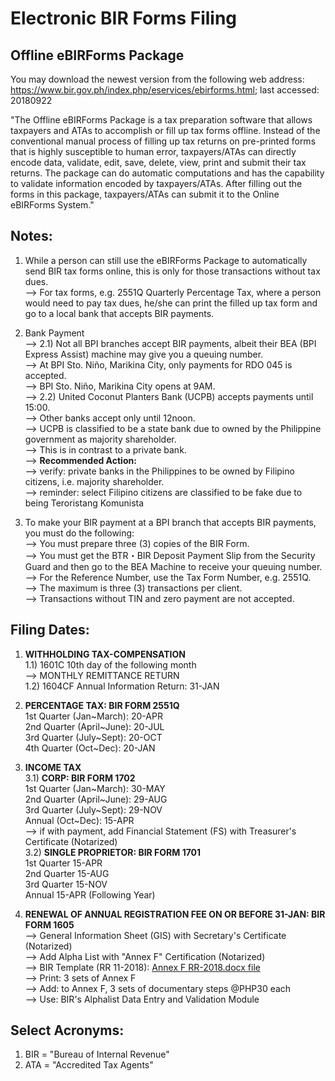 # Electronic BIR Forms Filing

## Offline eBIRForms Package
You may download the newest version from the following web address:
https://www.bir.gov.ph/index.php/eservices/ebirforms.html; last accessed: 20180922

"The Offline eBIRForms Package is a tax preparation software that allows taxpayers and ATAs to accomplish or fill up tax forms offline. Instead of the conventional manual process of filling up tax returns on pre-printed forms that is highly susceptible to human error, taxpayers/ATAs can directly encode data, validate, edit, save, delete, view, print and submit their tax returns. The package can do automatic computations and has the capability to validate information encoded by taxpayers/ATAs. After filling out the forms in this package, taxpayers/ATAs can submit it to the Online eBIRForms System."

## Notes:
1) While a person can still use the eBIRForms Package to automatically send BIR tax forms online, this is only for those transactions without tax dues.<br/>
--> For tax forms, e.g. 2551Q Quarterly Percentage Tax, where a person would need to pay tax dues, he/she can print the filled up tax form and go to a local bank that accepts BIR payments.<br/>

2) Bank Payment<br/>
--> 2.1) Not all BPI branches accept BIR payments, albeit their BEA (BPI Express Assist) machine may give you a queuing number.<br/>
--> At BPI Sto. Niño, Marikina City, only payments for RDO 045 is accepted.<br/>
--> BPI Sto. Niño, Marikina City opens at 9AM.<br/>
--> 2.2) United Coconut Planters Bank (UCPB) accepts payments until 15:00.<br/>
--> Other banks accept only until 12noon.<br/>
--> UCPB is classified to be a state bank due to owned by the Philippine government as majority shareholder.<br/>
--> This is in contrast to a private bank.<br/>
--> <b>Recommended Action:</b><br/> 
--> verify: private banks in the Philippines to be owned by Filipino citizens, i.e. majority shareholder.<br/>
--> reminder: select Filipino citizens are classified to be fake due to being Teroristang Komunista<br/>

3) To make your BIR payment at a BPI branch that accepts BIR payments, you must do the following:<br/>
--> You must prepare three (3) copies of the BIR Form.<br/>
--> You must get the BTR・BIR Deposit Payment Slip from the Security Guard and then go to the BEA Machine to receive your queuing number.<br/>
--> For the Reference Number, use the Tax Form Number, e.g. 2551Q.<br/>
--> The maximum is three (3) transactions per client.<br/>
--> Transactions without TIN and zero payment are not accepted.<br/>

## Filing Dates:
1) <b>WITHHOLDING TAX-COMPENSATION</b><br/>
1.1) 1601C 10th day of the following month<br/>
--> MONTHLY REMITTANCE RETURN<br/>
1.2) 1604CF Annual Information Return: 31-JAN<br/>

2) <b>PERCENTAGE TAX: BIR FORM 2551Q</b><br/>
1st Quarter (Jan\~March): 20-APR<br/>
2nd Quarter (April\~June): 20-JUL<br/>
3rd Quarter (July\~Sept): 20-OCT<br/>
4th Quarter (Oct\~Dec): 20-JAN<br/>

3) <b>INCOME TAX</b><br/>
3.1) <b>CORP: BIR FORM 1702</b><br/>
1st Quarter (Jan\~March): 30-MAY<br/>
2nd Quarter (April\~June): 29-AUG<br/>
3rd Quarter (July\~Sept): 29-NOV<br/>
Annual (Oct\~Dec): 15-APR<br/>
--> if with payment, add Financial Statement (FS) with Treasurer's Certificate (Notarized)<br/>
3.2) <b>SINGLE PROPRIETOR: BIR FORM 1701</b><br/>
1st Quarter 15-APR<br/>
2nd Quarter 15-AUG<br/>
3rd Quarter 15-NOV<br/>
Annual 15-APR (Following Year)<br/>

4) <b>RENEWAL OF ANNUAL REGISTRATION FEE ON OR BEFORE 31-JAN: BIR FORM 1605</b><br/>
--> General Information Sheet (GIS) with Secretary's Certificate (Notarized)<br/>
--> Add Alpha List with "Annex F" Certification (Notarized)<br/>
--> BIR Template (RR 11-2018): [Annex F RR-2018.docx file](https://www.bir.gov.ph/images/bir_files/internal_communications_1/Full%20Text%20RR%202018/RR%20No.%2011-2018/Annex%20F%20RR%2011-2018.docx)<br/>
--> Print: 3 sets of Annex F<br/>
--> Add: to Annex F, 3 sets of documentary steps @PHP30 each<br/>
--> Use: BIR's Alphalist Data Entry and Validation Module

## Select Acronyms:
1) BIR = "Bureau of Internal Revenue"
2) ATA = "Accredited Tax Agents"
